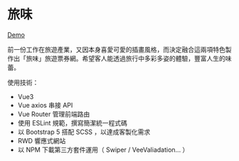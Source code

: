 # 旅味

[Demo](https://vvvvvvii.github.io/tasteof/dist/#/)

前一份工作在旅遊產業，又因本身喜愛可愛的插畫風格，而決定融合這兩項特色製作出「旅味」旅遊票券網。希望客人能透過旅行中多彩多姿的體驗，豐富人生的味蕾。

使用技術：

- Vue3
- Vue axios 串接 API
- Vue Router 管理前端路由
- 使用 ESLint 規範，撰寫簡潔統一程式碼
- 以 Bootstrap 5 搭配 SCSS ，以達成客製化需求
- RWD 響應式網站
- 以 NPM 下載第三方套件運用（ Swiper / VeeValiadation... ）
